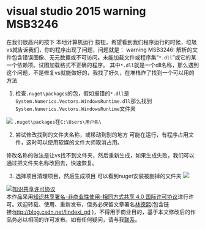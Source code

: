 
# visual studio 2015 warning MSB3246

在我们很高兴的按下 本地计算机运行 按钮，希望看到我们程序运行的时候，垃圾vs就告诉我们，你的程序出现了问题，问题就是：
warning MSB3246: 解析的文件包含错误图像、无元数据或不可访问。未能加载文件或程序集“`*.dll`”或它的某一个依赖项。试图加载格式不正确的程序。
其中`*.dll`就是一个dll名称，那么遇到这个问题，不是修复vs就能做好的，我找了好久，在堆栈炸了找到一个可以用的方法

<!--more-->



<div id="toc"></div>

1. 检查`.nuget\packages`的包，假如报错的`*.dll`是`System.Numerics.Vectors.WindowsRuntime.dll`那么找到`System.Numerics.Vectors.WindowsRuntime`文件夹

 ![](http://jycloud.9uads.com/web/GetObject.aspx?filekey=5d6484b1ed6be44a36183ba6eca782db)
 `.nuget\packages`在`C:\Users\用户名\`

2. 尝试修改找到的文件夹名称，或移动到别的地方
可能在运行，有程序占用文件，这时可以使用软媒的文件大师取消占用。

 修改名称的做法是让vs找不到文件夹，然后重新生成，如果生成失败，我们可以通过把文件夹名称改回去，快速恢复。

3. 选择项目清理项目，然后生成项目
 可以看到nuget安装被删掉的文件夹
 ![](http://jycloud.9uads.com/web/GetObject.aspx?filekey=d9233c9b6583d2543378ae15fbea5bc4)












<a rel="license" href="http://creativecommons.org/licenses/by-nc-sa/4.0/"><img alt="知识共享许可协议" style="border-width:0" src="https://licensebuttons.net/l/by-nc-sa/4.0/88x31.png" /></a><br />本作品采用<a rel="license" href="http://creativecommons.org/licenses/by-nc-sa/4.0/">知识共享署名-非商业性使用-相同方式共享 4.0 国际许可协议</a>进行许可。欢迎转载、使用、重新发布，但务必保留文章署名[林德熙](http://blog.csdn.net/lindexi_gd)(包含链接:http://blog.csdn.net/lindexi_gd )，不得用于商业目的，基于本文修改后的作品务必以相同的许可发布。如有任何疑问，请与我[联系](mailto:lindexi_gd@163.com)。